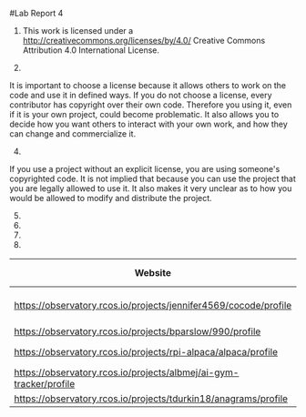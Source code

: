 #Lab Report 4
1. This work is licensed under a http://creativecommons.org/licenses/by/4.0/ Creative Commons Attribution 4.0 International License.

3.  
It is important to choose a license because it allows others to work on the code and use it in defined ways. If you do not choose a license, every contributor has copyright over their own code. Therefore you using it, even if it is your own project, could become problematic. It also allows you to decide how you want others to interact with your own work, and how they can change and commercialize it.
  
4.  
If you use a project without an explicit license, you are using someone's copyrighted code. It is not implied that because you can use the project that you are legally allowed to use it. It also makes it very unclear as to how you would be allowed to modify and distribute the project.
  
5.  

6.  

7.  

8.  

| Website     | License Present | License |
| ------------------------------------ | ------- | ------------------------ |
| https://observatory.rcos.io/projects/jennifer4569/cocode/profile | Yes | GNU General Public License v3.0 https://www.gnu.org/licenses/gpl-3.0.en.html|
| https://observatory.rcos.io/projects/bparslow/990/profile | Yes | GNU General Public License v3.0 |
| https://observatory.rcos.io/projects/rpi-alpaca/alpaca/profile | Yes | MIT License https://mit-license.org/ |
| https://observatory.rcos.io/projects/albmej/ai-gym-tracker/profile | Yes | MIT License |
| https://observatory.rcos.io/projects/tdurkin18/anagrams/profile | Yes | GNU General Public License v3.0 |

